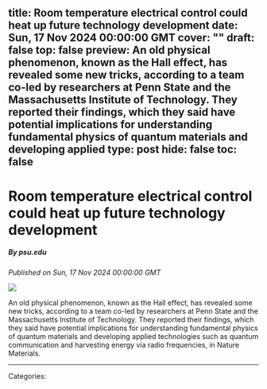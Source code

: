 title: Room temperature electrical control could heat up future technology development
date: Sun, 17 Nov 2024 00:00:00 GMT
cover: ""
draft: false
top: false
preview: An old physical phenomenon, known as the Hall effect, has revealed some new tricks, according to a team co-led by researchers at Penn State and the Massachusetts Institute of Technology. They reported their findings, which they said have potential implications for understanding fundamental physics of quantum materials and developing applied
type: post
hide: false
toc: false
---

# Room temperature electrical control could heat up future technology development
##### By psu.edu
_Published on Sun, 17 Nov 2024 00:00:00 GMT_

![](https://psu-gatsby-files-prod.s3.amazonaws.com/s3fs-public/styles/16_9_1000w/public/2024/10/mao_4x3.png?h=d08f423e&itok=w1-_rNTz)

An old physical phenomenon, known as the Hall effect, has revealed some new tricks, according to a team co-led by researchers at Penn State and the Massachusetts Institute of Technology. They reported their findings, which they said have potential implications for understanding fundamental physics of quantum materials and developing applied technologies such as quantum communication and harvesting energy via radio frequencies, in Nature Materials.

---
Categories: 

